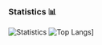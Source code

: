 ### Statistics 📊
![Statistics](https://github-readme-stats.vercel.app/api?username=anarchy1337x&show_icons=true&icon_color=805AD5&text_color=666666&bg_color=ffffff00&hide_title=true&include_all_commits=true&count_private=true&hide_border=true&hide=contribs)
![Top Langs](https://github-readme-stats.vercel.app/api/top-langs/?username=anarchy1337x)]
